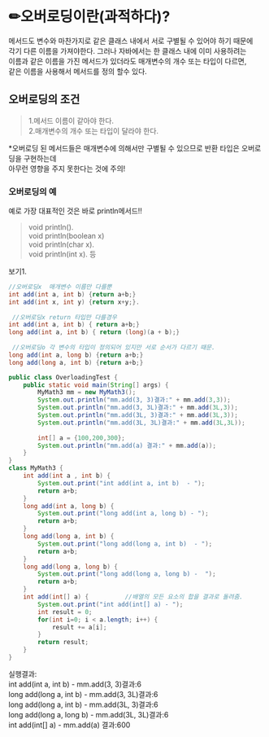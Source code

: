 # ✏오버로딩이란(과적하다)?
메서드도 변수와 마찬가지로 같은 클래스 내에서 서로 구별될 수 있어야 하기 때문에  
각기 다른 이름을 가져야한다. 그러나 자바에서는 한 클래스 내에 이미 사용하려는  
이름과 같은 이름을 가진 메서드가 있더라도 매개변수의 개수 또는 타입이 다르면,  
같은 이름을 사용해서 메서드를 정의 할수 있다.  

## 오버로딩의 조건  
> 1.메서드 이름이 같아야 한다.  
> 2.매개변수의 개수 또는 타입이 달라야 한다.  

*오버로딩 된 메서드들은 매개변수에 의해서만 구별될 수 있으므로 반환 타입은 오버로딩을 구현하는데  
아무런 영향을 주지 못한다는 것에 주의!  
  
  
### 오버로딩의 예  
예로 가장 대표적인 것은 바로 println메서드!!  
> void println().  
> void println(boolean x)   
> void println(char x).  
> void println(int x).  등   
  
  
  
보기1.  
```java   
//오버로딩x  매개변수 이름만 다를뿐 
int add(int a, int b) {return a+b;}
int add(int x, int y) {return x+y;}. 
  
 //오버로딩x return 타입만 다를경우
int add(int a, int b) { return a+b;}
long add(int a, int b) { return (long)(a + b);}  
  
 //오버로딩o 각 변수의 타입이 정의되어 있지만 서로 순서가 다르기 때문.  
long add(int a, long b) {return a+b;}
long add(long a, int b) {return a+b;}

```

```java
public class OverloadingTest {
	public static void main(String[] args) {
		MyMath3 mm = new MyMath3();
		System.out.println("mm.add(3, 3)결과:" + mm.add(3,3));
		System.out.println("mm.add(3, 3L)결과:" + mm.add(3L,3));
		System.out.println("mm.add(3L, 3)결과:" + mm.add(3L,3));
		System.out.println("mm.add(3L, 3L)결과:" + mm.add(3L,3L));
		 
		int[] a = {100,200,300};
		System.out.println("mm.add(a) 결과:" + mm.add(a));
	}
}
class MyMath3 {
	int add(int a , int b) {
		System.out.print("int add(int a, int b)  - ");
		return a+b;
	}
	long add(int a, long b) {
		System.out.print("long add(int a, long b) - ");
		return a+b;
	}
	long add(long a, int b) {
		System.out.print("long add(long a, int b)  - ");
		return a+b;
	}
	long add(long a, long b) {
		System.out.print("long add(long a, long b) -  ");
		return a+b;
	}
	int add(int[] a) {			//배열의 모든 요소의 합을 결과로 돌려줌. 
		System.out.print("int add(int[] a) - ");
		int result = 0;
		for(int i=0; i < a.length; i++) {
			result += a[i];
		}
		return result;
	}
}
```
실행결과:  
int add(int a, int b)  - mm.add(3, 3)결과:6  
long add(long a, int b)  - mm.add(3, 3L)결과:6  
long add(long a, int b)  - mm.add(3L, 3)결과:6  
long add(long a, long b) -  mm.add(3L, 3L)결과:6  
int add(int[] a) - mm.add(a) 결과:600  







